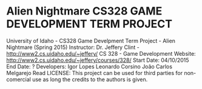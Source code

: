# Alien Nightmare CS328 GAME DEVELOPMENT TERM PROJECT
University of Idaho - CS328 Game Develpment Term Project - Alien Nightmare (Spring 2015)
Instructor: Dr. Jeffery Clint - http://www2.cs.uidaho.edu/~jeffery/
CS 328 - Game Development Website: http://www2.cs.uidaho.edu/~jeffery/courses/328/
Start Date: 04/10/2015
End Date: ?
Developers:
Igor Lopes
Leonardo Corsino
João Carlos Melgarejo
Read LICENSE:
This project can be used for third parties for non-comercial use as long the credits to the authors is given.

